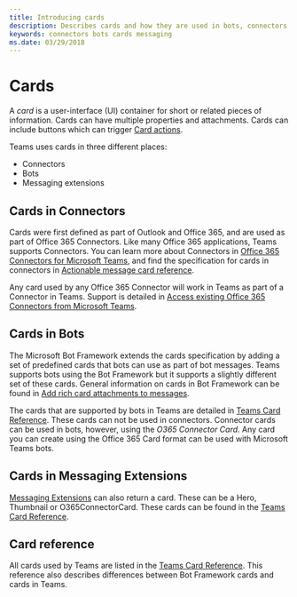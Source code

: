 ```yaml
---
title: Introducing cards
description: Describes cards and how they are used in bots, connectors and messaging extensions
keywords: connectors bots cards messaging
ms.date: 03/29/2018
---
```

# Cards

A *card* is a user-interface (UI) container for short or related pieces of information. Cards can have multiple properties and attachments. Cards can include buttons which can trigger [Card actions](~/concepts/cards/cards-actions).

Teams uses cards in three different places:

* Connectors
* Bots
* Messaging extensions

## Cards in Connectors

Cards were first defined as part of Outlook and Office 365, and are used as part of Office 365 Connectors. Like many Office 365 applications, Teams supports Connectors. You can learn more about Connectors in [Office 365 Connectors for Microsoft Teams](~/concepts/connectors), and find the specification for cards in connectors in [Actionable message card reference](https://docs.microsoft.com/en-us/outlook/actionable-messages/card-reference).

Any card used by any Office 365 Connector will work in Teams as part of a Connector in Teams. Support is detailed in [Access existing Office 365 Connectors from Microsoft Teams](~/concepts/connectors#access-existing-office-365-connectors-from-microsoft-teams).

## Cards in Bots

The Microsoft Bot Framework extends the cards specification by adding a set of predefined cards that bots can use as part of bot messages. Teams supports bots using the Bot Framework but it supports a slightly different set of these cards. General information on cards in Bot Framework can be found in [Add rich card attachments to messages](https://docs.microsoft.com/en-us/bot-framework/nodejs/bot-builder-nodejs-send-rich-cards).

The cards that are supported by bots in Teams are detailed in [Teams Card Reference](~/concepts/cards/cards-reference). These cards can not be used in connectors. Connector cards can be used in bots, however, using the *O365 Connector Card*. Any card you can create using the Office 365 Card format can be used with Microsoft Teams bots.

## Cards in Messaging Extensions

[Messaging Extensions](~/concepts/messaging-extensions) can also return a card. These can be a Hero, Thumbnail or O365ConnectorCard. These cards can be found in the [Teams Card Reference](~/concepts/cards/cards-reference).

## Card reference

All cards used by Teams are listed in the [Teams Card Reference](~/concepts/cards/cards-reference). This reference also describes differences between Bot Framework cards and cards in Teams.
